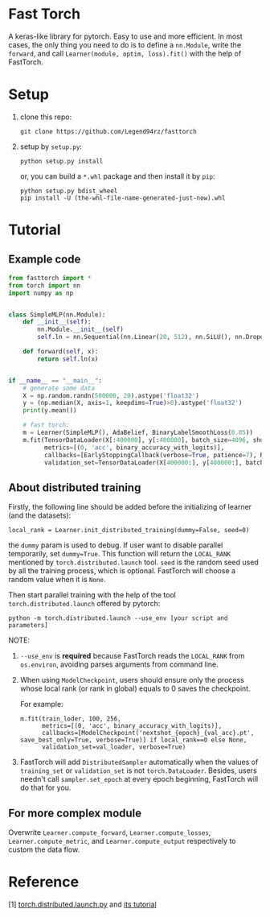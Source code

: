 # Fast Torch

A keras-like library for pytorch.
Easy to use and more efficient.
In most cases, the only thing you need to do is to define a `nn.Module`,
write the `forward`, and call `Learner(module, optim, loss).fit()` with the help of FastTorch.


# Setup

1. clone this repo:

   `git clone https://github.com/Legend94rz/fasttorch`


2. setup by `setup.py`:

   `python setup.py install`

   or, you can build a `*.whl` package and then install it by `pip`:

   ```
   python setup.py bdist_wheel
   pip install -U (the-whl-file-name-generated-just-now).whl
   ```

# Tutorial
## Example code

```python
from fasttorch import *
from torch import nn
import numpy as np


class SimpleMLP(nn.Module):
    def __init__(self):
        nn.Module.__init__(self)
        self.ln = nn.Sequential(nn.Linear(20, 512), nn.SiLU(), nn.Dropout(0.2), nn.Linear(512, 128), nn.SiLU(), nn.Linear(128, 1))

    def forward(self, x):
        return self.ln(x)


if __name__ == "__main__":
    # generate some data
    X = np.random.randn(500000, 20).astype('float32')
    y = (np.median(X, axis=1, keepdims=True)>0).astype('float32')
    print(y.mean())

    # fast torch:
    m = Learner(SimpleMLP(), AdaBelief, BinaryLabelSmoothLoss(0.05))
    m.fit(TensorDataLoader(X[:400000], y[:400000], batch_size=4096, shuffle=True), 1000, None,
          metrics=[(0, 'acc', binary_accuracy_with_logits)],
          callbacks=[EarlyStoppingCallback(verbose=True, patience=7), ReduceLROnPlateauCallback(verbose=True)],
          validation_set=TensorDataLoader(X[400000:], y[400000:], batch_size=4096), verbose=True)
```


## About distributed training

Firstly, the following line should be added before the initializing of learner (and the datasets):

`local_rank = Learner.init_distributed_training(dummy=False, seed=0)`

the `dummy` param is used to debug. If user want to disable parallel temporarily, set `dummy=True`.
This function will return the `LOCAL_RANK` mentioned by `torch.distributed.launch` tool. `seed` is the random seed
used by all the training process, which is optional. FastTorch will choose a random value when it is `None`. 

Then start parallel training with the help of the tool `torch.distributed.launch` offered by pytorch:

`python -m torch.distributed.launch --use_env [your script and parameters]`

NOTE:
1. `--use_env` is **required** because FastTorch reads the `LOCAL_RANK` from `os.environ`,
   avoiding parses arguments from command line.

1. When using `ModelCheckpoint`,
   users should ensure only the process whose local rank (or rank in global) equals to 0 saves the checkpoint.

   For example:
    ```
    m.fit(train_loder, 100, 256,
          metrics=[(0, 'acc', binary_accuracy_with_logits)],
          callbacks=[ModelCheckpoint('nextshot_{epoch}_{val_acc}.pt', save_best_only=True, verbose=True)] if local_rank==0 else None,
          validation_set=val_loader, verbose=True)
    ```

2. FastTorch will add `DistributedSampler` automatically when the values of `training_set` or `validation_set` is not `torch.DataLoader`.
   Besides, users needn't call `sampler.set_epoch` at every epoch beginning, FastTorch will do that for you.
   

## For more complex module

Overwrite `Learner.compute_forward`, `Learner.compute_losses`, `Learner.compute_metric`, and `Learner.compute_output` respectively
to custom the data flow.



# Reference

[1] [torch.distributed.launch.py](https://github.com/pytorch/pytorch/blob/master/torch/distributed/launch.py) and [its tutorial](https://pytorch.org/docs/stable/distributed.html#launch-utility)

